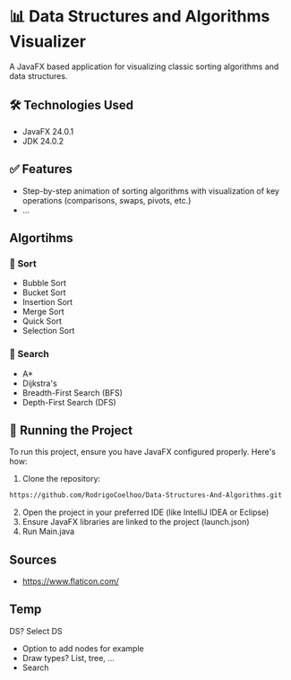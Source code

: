 # 📊 Data Structures and Algorithms Visualizer

A JavaFX based application for visualizing classic sorting algorithms and data structures.

## 🛠️ Technologies Used
- JavaFX 24.0.1
- JDK 24.0.2

## ✅ Features
- Step-by-step animation of sorting algorithms with visualization of key operations (comparisons, swaps, pivots, etc.)
- ...

## Algortihms

### 🔄 Sort
- Bubble Sort
- Bucket Sort
- Insertion Sort
- Merge Sort
- Quick Sort
- Selection Sort

### 🔎 Search
- A*
- Dijkstra's
- Breadth-First Search (BFS) 
- Depth-First Search (DFS)

## 🧪 Running the Project
To run this project, ensure you have JavaFX configured properly. Here's how:

1. Clone the repository:
```bash
https://github.com/RodrigoCoelhoo/Data-Structures-And-Algorithms.git
```

2. Open the project in your preferred IDE (like IntelliJ IDEA or Eclipse)
3. Ensure JavaFX libraries are linked to the project (launch.json)
4. Run Main.java

## Sources
- https://www.flaticon.com/


## Temp
DS?
Select DS
- Option to add nodes for example
- Draw types? List, tree, ...
- Search
